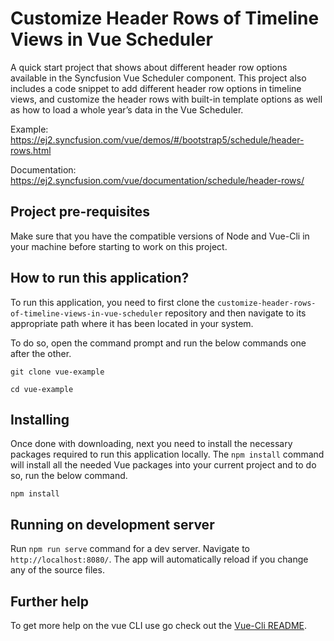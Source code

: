 # Customize Header Rows of Timeline Views in Vue Scheduler

A quick start project that shows about different header row options available in the Syncfusion Vue Scheduler component. This project also includes a code snippet to add different header row options in timeline views, and customize the header rows with built-in template options as well as how to load a whole year’s data in the Vue Scheduler.

Example: https://ej2.syncfusion.com/vue/demos/#/bootstrap5/schedule/header-rows.html 

Documentation: https://ej2.syncfusion.com/vue/documentation/schedule/header-rows/

## Project pre-requisites

Make sure that you have the compatible versions of Node and Vue-Cli in your machine before starting to work on this project.

## How to run this application?

To run this application, you need to first clone the `customize-header-rows-of-timeline-views-in-vue-scheduler` repository and then navigate to its appropriate path where it has been located in your system.

To do so, open the command prompt and run the below commands one after the other.

```
git clone vue-example

cd vue-example
```

## Installing

Once done with downloading, next you need to install the necessary packages required to run this application locally. The `npm install` command will install all the needed Vue packages into your current project and to do so, run the below command.

```
npm install
```

## Running on development server

Run `npm run serve` command for a dev server. Navigate to `http://localhost:8080/`. The app will automatically reload if you change any of the source files.

## Further help

To get more help on the vue CLI use go check out the [Vue-Cli README](https://github.com/vuejs/vue-cli/blob/master/README.md).

